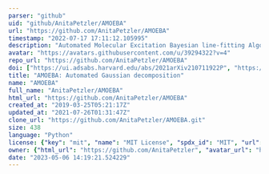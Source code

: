 ```yaml
---
parser: "github"
uid: "github/AnitaPetzler/AMOEBA"
url: "https://github.com/AnitaPetzler/AMOEBA"
timestamp: "2022-07-17 17:11:12.105995"
description: "Automated Molecular Excitation Bayesian line-fitting Algorithm"
avatar: "https://avatars.githubusercontent.com/u/39294322?v=4"
repo_url: "https://github.com/AnitaPetzler/AMOEBA"
doi: ["https://ui.adsabs.harvard.edu/abs/2021arXiv210711922P", "https://ui.adsabs.harvard.edu/abs/2021ascl.soft08013P/abstract"]
title: "AMOEBA: Automated Gaussian decomposition"
name: "AMOEBA"
full_name: "AnitaPetzler/AMOEBA"
html_url: "https://github.com/AnitaPetzler/AMOEBA"
created_at: "2019-03-25T05:21:17Z"
updated_at: "2021-07-26T01:31:47Z"
clone_url: "https://github.com/AnitaPetzler/AMOEBA.git"
size: 438
language: "Python"
license: {"key": "mit", "name": "MIT License", "spdx_id": "MIT", "url": "https://api.github.com/licenses/mit", "node_id": "MDc6TGljZW5zZTEz"}
owner: {"html_url": "https://github.com/AnitaPetzler", "avatar_url": "https://avatars.githubusercontent.com/u/39294322?v=4", "login": "AnitaPetzler", "type": "User"}
date: "2023-05-06 14:19:21.524229"
---
```

